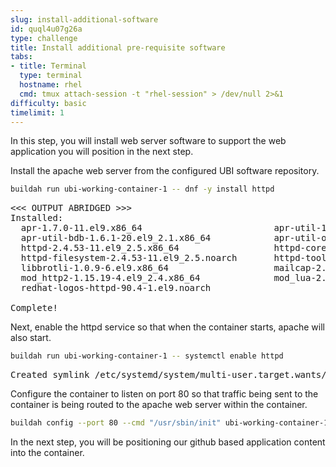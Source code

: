 ```yaml
---
slug: install-additional-software
id: quql4u07g26a
type: challenge
title: Install additional pre-requisite software
tabs:
- title: Terminal
  type: terminal
  hostname: rhel
  cmd: tmux attach-session -t "rhel-session" > /dev/null 2>&1
difficulty: basic
timelimit: 1
---
```

In this step, you will install web server software to support the web application you will position in the next step.

Install the apache web server from the configured UBI software repository.

```bash
buildah run ubi-working-container-1 -- dnf -y install httpd
```

<pre class=file>
<<< OUTPUT ABRIDGED >>>
Installed:
  apr-1.7.0-11.el9.x86_64                         apr-util-1.6.1-20.el9_2.1.x86_64
  apr-util-bdb-1.6.1-20.el9_2.1.x86_64            apr-util-openssl-1.6.1-20.el9_2.1.x86_64
  httpd-2.4.53-11.el9_2.5.x86_64                  httpd-core-2.4.53-11.el9_2.5.x86_64
  httpd-filesystem-2.4.53-11.el9_2.5.noarch       httpd-tools-2.4.53-11.el9_2.5.x86_64
  libbrotli-1.0.9-6.el9.x86_64                    mailcap-2.1.49-5.el9.noarch
  mod_http2-1.15.19-4.el9_2.4.x86_64              mod_lua-2.4.53-11.el9_2.5.x86_64
  redhat-logos-httpd-90.4-1.el9.noarch

Complete!
</pre>

Next, enable the httpd service so that when the container starts, apache will also start.

```bash
buildah run ubi-working-container-1 -- systemctl enable httpd
```

<pre class=file>
Created symlink /etc/systemd/system/multi-user.target.wants/httpd.service → /usr/lib/systemd/system/httpd.service.
</pre>

Configure the container to listen on port 80 so that traffic being sent to the container is being routed to the apache web server within the container.

```bash
buildah config --port 80 --cmd "/usr/sbin/init" ubi-working-container-1
```

In the next step, you will be positioning our github based application content into the container.
